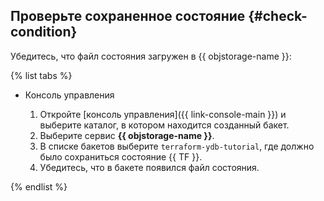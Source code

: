 ## Проверьте сохраненное состояние {#check-condition}

Убедитесь, что файл состояния загружен в {{ objstorage-name }}:

{% list tabs %}

- Консоль управления

  1. Откройте [консоль управления]({{ link-console-main }}) и выберите каталог, в котором находится созданный бакет.
  1. Выберите сервис **{{ objstorage-name }}**.
  1. В списке бакетов выберите `terraform-ydb-tutorial`, где должно было сохраниться состояние {{ TF }}.
  1. Убедитесь, что в бакете появился файл состояния.

{% endlist %}